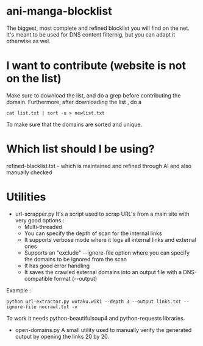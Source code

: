 # ani-manga-blocklist
The biggest, most complete and refined blocklist you will find on the net.
It's meant to be used for DNS content filternig, but you can adapt it otherwise as wel.


# I want to contribute (website is not on the list)
Make sure to download the list, and do a grep before contributing the domain.
Furthermore, after downloading the list , do a 
```
cat list.txt | sort -u > newlist.txt
```
To make sure that the domains are sorted and unique.

# Which list should I be using?
refined-blacklist.txt - which is maintained and refined through AI and also manually checked

# Utilities
- url-scrapper.py
It's a script used to scrap URL's from a main site with very good options :
  - Multi-threaded
  - You can specify the depth of scan for the internal links
  - It supports verbose mode where it logs all internal links and external ones
  - Supports an "exclude" --ignore-file option where you can specify the domains to be ignored from the scan
  - It has good error handling
  - It saves the crawled external domains into an output file with a DNS-compatible format (--output)

Example : 
```
python url-extractor.py wotaku.wiki --depth 3 --output links.txt --ignore-file nocrawl.txt -v
```
To work it needs python-beautifulsoup4 and python-requests libraries.

- open-domains.py
A small utility used to manually verify the generated output by opening the links 20 by 20.
